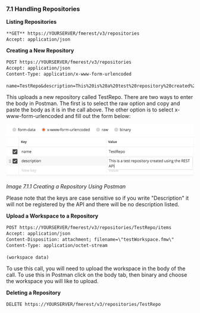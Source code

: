### 7.1 Handling Repositories

**Listing Repositories**


    **GET** https://YOURSERVER/fmerest/v3/repositories
    Accept: application/json


**Creating a New Repository**


    POST https://YOURSERVER/fmerest/v3/repositories
    Accept: application/json
    Content-Type: application/x-www-form-urlencoded

    name=TestRepo&description=This%20is%20a%20test%20repository%20created%20using%20the%20REST%20API



This uploads a new repository called TestRepo. There are two ways to
enter the body in Postman. The first is to select the raw option and
copy and paste the body as it is in the call above. The other option is
to select x-www-form-urlencoded and fill out the form below:

![](./Images/image7.1.1.CreateRepo.png)

*Image 7.1.1 Creating a Repository Using Postman*

Please note that the keys are case sensitive so if you write
"Description" it will not be registered by the API and there will be no
description listed.

**Upload a Workspace to a Repository**


    POST https://YOURSERVER/fmerest/v3/repositories/TestRepo/items
    Accept: application/json
    Content-Disposition: attachment; filename=\"testWorkspace.fmw\"
    Content-Type: application/octet-stream

    (workspace data)


To use this call, you will need to upload the workspace in the body of
the call. To use this in Postman click on the body tab, then binary and
choose the workspace you will like to upload.

**Deleting a Repository**


    DELETE https://YOURSERVER/fmerest/v3/repositories/TestRepo

